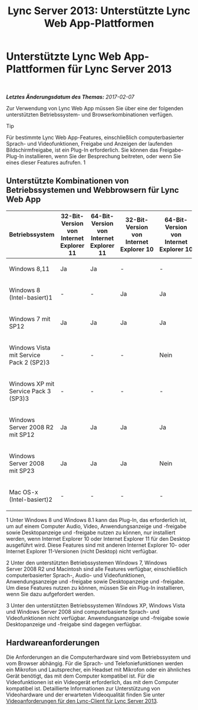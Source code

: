 ﻿---
title: 'Lync Server 2013: Unterstützte Lync Web App-Plattformen'
TOCTitle: Unterstützte Lync Web App-Plattformen
ms:assetid: 31e95e16-f79f-46c6-b123-973fa56a824e
ms:mtpsurl: https://technet.microsoft.com/de-de/library/Gg425820(v=OCS.15)
ms:contentKeyID: 49293601
ms.date: 02/07/2017
mtps_version: v=OCS.15
ms.translationtype: HT
---

# Unterstützte Lync Web App-Plattformen für Lync Server 2013

 

_**Letztes Änderungsdatum des Themas:** 2017-02-07_

Zur Verwendung von Lync Web App müssen Sie über eine der folgenden unterstützten Betriebssystem- und Browserkombinationen verfügen.


> [!TIP]
> Für bestimmte Lync Web App-Features, einschließlich computerbasierter Sprach- und Videofunktionen, Freigabe und Anzeigen der laufenden Bildschirmfreigabe, ist ein Plug-In erforderlich. Sie können das Freigabe-Plug-In installieren, wenn Sie der Besprechung beitreten, oder wenn Sie eines dieser Features aufrufen. 1



## Unterstützte Kombinationen von Betriebssystemen und Webbrowsern für Lync Web App


<table>
<colgroup>
<col style="width: 8%" />
<col style="width: 8%" />
<col style="width: 8%" />
<col style="width: 8%" />
<col style="width: 8%" />
<col style="width: 8%" />
<col style="width: 8%" />
<col style="width: 8%" />
<col style="width: 8%" />
<col style="width: 8%" />
<col style="width: 8%" />
<col style="width: 8%" />
</colgroup>
<thead>
<tr class="header">
<th>Betriebssystem</th>
<th>32-Bit-Version von Internet Explorer 11</th>
<th>64-Bit-Version von Internet Explorer 11</th>
<th>32-Bit-Version von Internet Explorer 10</th>
<th>64-Bit-Version von Internet Explorer 10</th>
<th>32-Bit-Version von Internet Explorer 9</th>
<th>64-Bit-Version von Internet Explorer 9</th>
<th>32-Bit-Version von Internet Explorer 8</th>
<th>64-Bit-Version von Internet Explorer 8</th>
<th>32-Bit-Version von Firefox 12.X</th>
<th>64-Bit-Versionen von Safari 5.X, 6.X, 7.X</th>
<th>32-Bit-Version von Chrome 18.X</th>
</tr>
</thead>
<tbody>
<tr class="odd">
<td><p>Windows 8,11</p></td>
<td><p>Ja</p></td>
<td><p>Ja</p></td>
<td><p>-</p></td>
<td><p>-</p></td>
<td><p>-</p></td>
<td><p>-</p></td>
<td><p>-</p></td>
<td><p>-</p></td>
<td><p>Ja</p></td>
<td><p>-</p></td>
<td><p>Ja</p></td>
</tr>
<tr class="even">
<td><p>Windows 8 (Intel-basiert)1</p></td>
<td><p>-</p></td>
<td><p>-</p></td>
<td><p>Ja</p></td>
<td><p>Ja</p></td>
<td><p>-</p></td>
<td><p>-</p></td>
<td><p>-</p></td>
<td><p>-</p></td>
<td><p>Ja</p></td>
<td><p>-</p></td>
<td><p>Ja</p></td>
</tr>
<tr class="odd">
<td><p>Windows 7 mit SP12</p></td>
<td><p>Ja</p></td>
<td><p>Ja</p></td>
<td><p>Ja</p></td>
<td><p>Ja</p></td>
<td><p>Ja</p></td>
<td><p>Ja</p></td>
<td><p>Ja</p></td>
<td><p>Ja</p></td>
<td><p>Ja</p></td>
<td><p>Nein</p></td>
<td><p>Ja</p></td>
</tr>
<tr class="even">
<td><p>Windows Vista mit Service Pack 2 (SP2)3</p></td>
<td><p>-</p></td>
<td><p>-</p></td>
<td><p>-</p></td>
<td><p>Nein</p></td>
<td><p>Ja</p></td>
<td><p>Nein</p></td>
<td><p>Ja</p></td>
<td><p>Nein</p></td>
<td><p>Ja</p></td>
<td><p>Nein</p></td>
<td><p>Ja</p></td>
</tr>
<tr class="odd">
<td><p>Windows XP mit Service Pack 3 (SP3)3</p></td>
<td><p>-</p></td>
<td><p>-</p></td>
<td><p>-</p></td>
<td><p>-</p></td>
<td><p>-</p></td>
<td><p>-</p></td>
<td><p>Ja</p></td>
<td><p>Nein</p></td>
<td><p>Ja</p></td>
<td><p>Nein</p></td>
<td><p>Ja</p></td>
</tr>
<tr class="even">
<td><p>Windows Server 2008 R2 mit SP12</p></td>
<td><p>Ja</p></td>
<td><p>Ja</p></td>
<td><p>Ja</p></td>
<td><p>Ja</p></td>
<td><p>Ja</p></td>
<td><p>Ja</p></td>
<td><p>Ja</p></td>
<td><p>Ja</p></td>
<td><p>Ja</p></td>
<td><p>Nein</p></td>
<td><p>Ja</p></td>
</tr>
<tr class="odd">
<td><p>Windows Server 2008 mit SP23</p></td>
<td><p>Ja</p></td>
<td><p>Ja</p></td>
<td><p>Ja</p></td>
<td><p>Nein</p></td>
<td><p>Ja</p></td>
<td><p>Nein</p></td>
<td><p>Ja</p></td>
<td><p>Nein</p></td>
<td><p>Ja</p></td>
<td><p>Nein</p></td>
<td><p>Ja</p></td>
</tr>
<tr class="even">
<td><p>Mac OS-x (Intel-basiert)2</p></td>
<td><p>-</p></td>
<td><p>-</p></td>
<td><p>-</p></td>
<td><p>-</p></td>
<td><p>-</p></td>
<td><p>-</p></td>
<td><p>-</p></td>
<td><p>-</p></td>
<td><p>Ja</p></td>
<td><p>Ja</p></td>
<td><p>Ja</p></td>
</tr>
</tbody>
</table>


1 Unter Windows 8 und Windows 8.1 kann das Plug-In, das erforderlich ist, um auf einem Computer Audio, Video, Anwendungsanzeige und -freigabe sowie Desktopanzeige und -freigabe nutzen zu können, nur installiert werden, wenn Internet Explorer 10 oder Internet Explorer 11 für den Desktop ausgeführt wird. Diese Features sind mit anderen Internet Explorer 10- oder Internet Explorer 11-Versionen (nicht Desktop) nicht verfügbar.

2 Unter den unterstützten Betriebssystemen Windows 7, Windows Server 2008 R2 und Macintosh sind alle Features verfügbar, einschließlich computerbasierter Sprach-, Audio- und Videofunktionen, Anwendungsanzeige und -freigabe sowie Desktopanzeige und -freigabe. Um diese Features nutzen zu können, müssen Sie ein Plug-In installieren, wenn Sie dazu aufgefordert werden.

3 Unter den unterstützten Betriebssystemen Windows XP, Windows Vista und Windows Server 2008 sind computerbasierte Sprach- und Videofunktionen nicht verfügbar. Anwendungsanzeige und -freigabe sowie Desktopanzeige und -freigabe sind dagegen verfügbar.

## Hardwareanforderungen

Die Anforderungen an die Computerhardware sind vom Betriebssystem und vom Browser abhängig. Für die Sprach- und Telefoniefunktionen werden ein Mikrofon und Lautsprecher, ein Headset mit Mikrofon oder ein ähnliches Gerät benötigt, das mit dem Computer kompatibel ist. Für die Videofunktionen ist ein Videogerät erforderlich, das mit dem Computer kompatibel ist. Detaillierte Informationen zur Unterstützung von Videohardware und der erwarteten Videoqualität finden Sie unter [Videoanforderungen für den Lync-Client für Lync Server 2013](lync-server-2013-lync-client-video-requirements.md).

